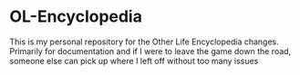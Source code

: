 # OL-Encyclopedia
This is my personal repository for the Other Life Encyclopedia changes. Primarily for documentation and if I were to leave the game down the road, someone else can pick up where I left off without too many issues
